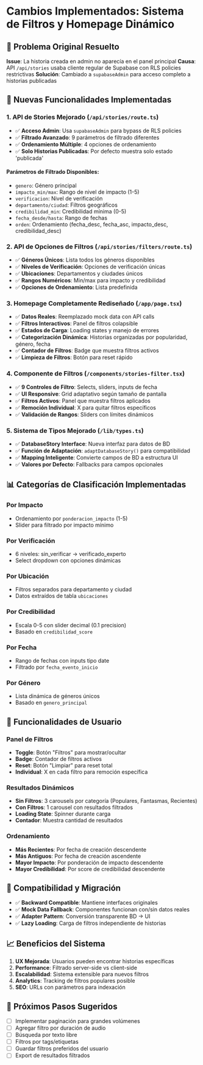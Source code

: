 # Cambios Implementados: Sistema de Filtros y Homepage Dinámico

## 🔧 Problema Original Resuelto
**Issue**: La historia creada en admin no aparecía en el panel principal
**Causa**: API `/api/stories` usaba cliente regular de Supabase con RLS policies restrictivas
**Solución**: Cambiado a `supabaseAdmin` para acceso completo a historias publicadas

## 🚀 Nuevas Funcionalidades Implementadas

### 1. API de Stories Mejorado (`/api/stories/route.ts`)
- ✅ **Acceso Admin**: Usa `supabaseAdmin` para bypass de RLS policies
- ✅ **Filtrado Avanzado**: 9 parámetros de filtrado diferentes
- ✅ **Ordenamiento Múltiple**: 4 opciones de ordenamiento
- ✅ **Solo Historias Publicadas**: Por defecto muestra solo estado 'publicada'

#### Parámetros de Filtrado Disponibles:
- `genero`: Género principal
- `impacto_min/max`: Rango de nivel de impacto (1-5)
- `verificacion`: Nivel de verificación
- `departamento/ciudad`: Filtros geográficos
- `credibilidad_min`: Credibilidad mínima (0-5)
- `fecha_desde/hasta`: Rango de fechas
- `orden`: Ordenamiento (fecha_desc, fecha_asc, impacto_desc, credibilidad_desc)

### 2. API de Opciones de Filtros (`/api/stories/filters/route.ts`)
- ✅ **Géneros Únicos**: Lista todos los géneros disponibles
- ✅ **Niveles de Verificación**: Opciones de verificación únicas
- ✅ **Ubicaciones**: Departamentos y ciudades únicos
- ✅ **Rangos Numéricos**: Min/max para impacto y credibilidad
- ✅ **Opciones de Ordenamiento**: Lista predefinida

### 3. Homepage Completamente Rediseñado (`/app/page.tsx`)
- ✅ **Datos Reales**: Reemplazado mock data con API calls
- ✅ **Filtros Interactivos**: Panel de filtros colapsible
- ✅ **Estados de Carga**: Loading states y manejo de errores
- ✅ **Categorización Dinámica**: Historias organizadas por popularidad, género, fecha
- ✅ **Contador de Filtros**: Badge que muestra filtros activos
- ✅ **Limpieza de Filtros**: Botón para reset rápido

### 4. Componente de Filtros (`/components/stories-filter.tsx`)
- ✅ **9 Controles de Filtro**: Selects, sliders, inputs de fecha
- ✅ **UI Responsive**: Grid adaptativo según tamaño de pantalla
- ✅ **Filtros Activos**: Panel que muestra filtros aplicados
- ✅ **Remoción Individual**: X para quitar filtros específicos
- ✅ **Validación de Rangos**: Sliders con límites dinámicos

### 5. Sistema de Tipos Mejorado (`/lib/types.ts`)
- ✅ **DatabaseStory Interface**: Nueva interfaz para datos de BD
- ✅ **Función de Adaptación**: `adaptDatabaseStory()` para compatibilidad
- ✅ **Mapping Inteligente**: Convierte campos de BD a estructura UI
- ✅ **Valores por Defecto**: Fallbacks para campos opcionales

## 📊 Categorías de Clasificación Implementadas

### Por Impacto
- Ordenamiento por `ponderacion_impacto` (1-5)
- Slider para filtrado por impacto mínimo

### Por Verificación
- 6 niveles: sin_verificar → verificado_experto
- Select dropdown con opciones dinámicas

### Por Ubicación
- Filtros separados para departamento y ciudad
- Datos extraídos de tabla `ubicaciones`

### Por Credibilidad
- Escala 0-5 con slider decimal (0.1 precision)
- Basado en `credibilidad_score`

### Por Fecha
- Rango de fechas con inputs tipo date
- Filtrado por `fecha_evento_inicio`

### Por Género
- Lista dinámica de géneros únicos
- Basado en `genero_principal`

## 🎯 Funcionalidades de Usuario

### Panel de Filtros
- **Toggle**: Botón "Filtros" para mostrar/ocultar
- **Badge**: Contador de filtros activos
- **Reset**: Botón "Limpiar" para reset total
- **Individual**: X en cada filtro para remoción específica

### Resultados Dinámicos
- **Sin Filtros**: 3 carousels por categoría (Populares, Fantasmas, Recientes)
- **Con Filtros**: 1 carousel con resultados filtrados
- **Loading State**: Spinner durante carga
- **Contador**: Muestra cantidad de resultados

### Ordenamiento
- **Más Recientes**: Por fecha de creación descendente
- **Más Antiguos**: Por fecha de creación ascendente  
- **Mayor Impacto**: Por ponderación de impacto descendente
- **Mayor Credibilidad**: Por score de credibilidad descendente

## 🔄 Compatibilidad y Migración
- ✅ **Backward Compatible**: Mantiene interfaces originales
- ✅ **Mock Data Fallback**: Componentes funcionan con/sin datos reales
- ✅ **Adapter Pattern**: Conversión transparente BD → UI
- ✅ **Lazy Loading**: Carga de filtros independiente de historias

## 📈 Beneficios del Sistema
1. **UX Mejorada**: Usuarios pueden encontrar historias específicas
2. **Performance**: Filtrado server-side vs client-side
3. **Escalabilidad**: Sistema extensible para nuevos filtros
4. **Analytics**: Tracking de filtros populares posible
5. **SEO**: URLs con parámetros para indexación

## 🚀 Próximos Pasos Sugeridos
- [ ] Implementar paginación para grandes volúmenes
- [ ] Agregar filtro por duración de audio
- [ ] Búsqueda por texto libre
- [ ] Filtros por tags/etiquetas
- [ ] Guardar filtros preferidos del usuario
- [ ] Export de resultados filtrados